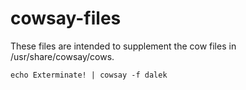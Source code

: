 cowsay-files
============

These files are intended to supplement the cow files in /usr/share/cowsay/cows.

    echo Exterminate! | cowsay -f dalek


